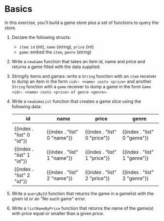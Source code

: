 # Basics

In this exercise, you'll build a game store plus a set of functions to query the store.

1. Declare the following structs:
   - `item`: `id` (int), `name` (string), `price` (int)
   - `game`: embed the `item`, `genre` (string)

2. Write a `newGame` function that takes an item id, name and price and returns a game filled with the data supplied.

3. Stringify items and games: write a `String` function with an `item` receiver to dump an item in the form `<id>: <name> costs <price>` and another `String` function with a `game` receiver to dump a game in the form `Game <id>: <name> costs <price> of genre <genre>`.

4. Write a `newGameList` function that creates a game slice using the following data:

   | id | name | price | genre |
   |----|------|-------|-------|
   |    |      |       |       |
   | {{index . "list" 0 "id"}} | {{index . "list" 0 "name"}} | {{index . "list" 0 "price"}} | {{index . "list" 0 "genre"}} |
   | {{index . "list" 1 "id"}} | {{index . "list" 1 "name"}} | {{index . "list" 1 "price"}} | {{index . "list" 1 "genre"}} |
   | {{index . "list" 2 "id"}} | {{index . "list" 2 "name"}} | {{index . "list" 2 "price"}} | {{index . "list" 2 "genre"}} |

5. Write a `queryById` function that returns the game in a gamelist with the given id or an "No such game" error.

6. Write a `listNameByPrice` function that returns the name of the game(s) with price equal or smaller than a given price.




